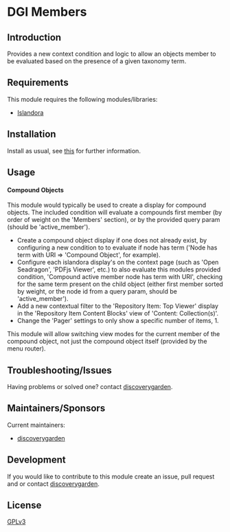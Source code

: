 # DGI Members

## Introduction

Provides a new context condition and logic to allow an objects member to be evaluated based on
the presence of a given taxonomy term.

## Requirements

This module requires the following modules/libraries:

* [Islandora](https://github.com/Islandora/islandora)

## Installation

Install as usual, see
[this](https://drupal.org/documentation/install/modules-themes/modules-8) for
further information.

## Usage

#### Compound Objects
This module would typically be used to create a display for compound objects. The included
condition will evaluate a compounds first member (by order of weight on the 'Members' section),
or by the provided query param (should be 'active_member').
* Create a compound object display if one does not already exist, by configuring a new condition
to to evaluate if node has term ('Node has term with URI => 'Compound Object', for example).
* Configure each islandora display's on the context page (such as 'Open Seadragon', 'PDFjs Viewer', etc.)
to also evaluate this modules provided condition, 'Compound active member node has term with URI',
checking for the same term present on the child object (either first member sorted by weight, or
the node id from a query param, should be 'active_member').
* Add a new contextual filter to the 'Repository Item: Top Viewer' display in the 'Repository Item Content Blocks'
view of 'Content: Collection(s)'.
* Change the 'Pager' settings to only show a specific number of items, 1.

This module will allow switching view modes for the current member of the compound object,
not just the compound object itself (provided by the menu router). 

## Troubleshooting/Issues

Having problems or solved one? contact
[discoverygarden](http://support.discoverygarden.ca).

## Maintainers/Sponsors

Current maintainers:

* [discoverygarden](http://www.discoverygarden.ca)

## Development

If you would like to contribute to this module create an issue, pull request
and or contact
[discoverygarden](http://support.discoverygarden.ca).

## License

[GPLv3](http://www.gnu.org/licenses/gpl-3.0.txt)
